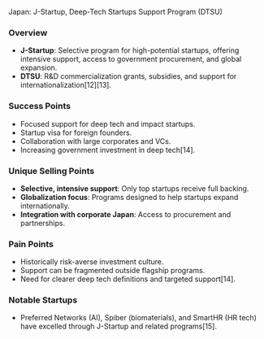 Japan: J-Startup, Deep-Tech Startups Support Program (DTSU)

### Overview
- **J-Startup**: Selective program for high-potential startups, offering intensive support, access to government procurement, and global expansion.
- **DTSU**: R&D commercialization grants, subsidies, and support for internationalization[12][13].

### Success Points
- Focused support for deep tech and impact startups.
- Startup visa for foreign founders.
- Collaboration with large corporates and VCs.
- Increasing government investment in deep tech[14].

### Unique Selling Points
- **Selective, intensive support**: Only top startups receive full backing.
- **Globalization focus**: Programs designed to help startups expand internationally.
- **Integration with corporate Japan**: Access to procurement and partnerships.

### Pain Points
- Historically risk-averse investment culture.
- Support can be fragmented outside flagship programs.
- Need for clearer deep tech definitions and targeted support[14].

### Notable Startups
- Preferred Networks (AI), Spiber (biomaterials), and SmartHR (HR tech) have excelled through J-Startup and related programs[15].